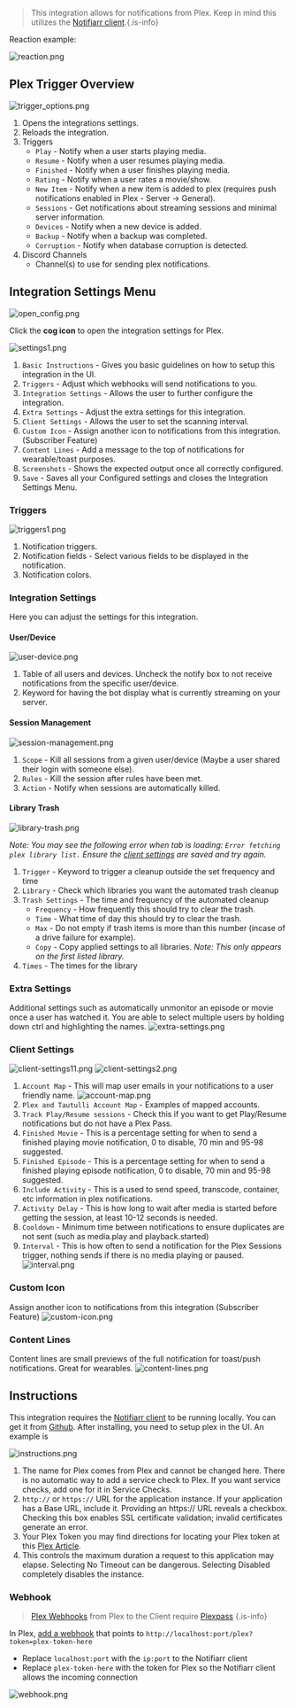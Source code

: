 > This integration allows for notifications from Plex. Keep in mind this utilizes the [Notifiarr client](/Client/Installation).{.is-info}

Reaction example:

![reaction.png](/plex/reaction.png)

## Plex Trigger Overview

![trigger_options.png](/plex/trigger_options.png)

1. Opens the integrations settings.
1. Reloads the integration.
1. Triggers
    - `Play` - Notify when a user starts playing media.
    - `Resume` - Notify when a user resumes playing media.
    - `Finished` - Notify when a user finishes playing media.
    - `Rating` - Notify when a user rates a movie/show.
    - `New Item` - Notify when a new item is added to plex (requires push notifications enabled in Plex - Server -> General).
    - `Sessions` - Get notifications about streaming sessions and minimal server information.
    - `Devices` - Notify when a new device is added.
    - `Backup` - Notify when a backup was completed.
    - `Corruption` - Notify when database corruption is detected.
1. Discord Channels
    - Channel(s) to use for sending plex notifications.

## Integration Settings Menu

![open_config.png](/plex/open_config.png)

Click the **cog icon** to open the integration settings for Plex.

![settings1.png](/plex/settings1.png)

1. `Basic Instructions` - Gives you basic guidelines on how to setup this integration in the UI.
1. `Triggers` - Adjust which webhooks will send notifications to you.
1. `Integration Settings` - Allows the user to further configure the integration.
1. `Extra Settings` - Adjust the extra settings for this integration.
1. `Client Settings` - Allows the user to set the scanning interval.
1. `Custom Icon` - Assign another icon to notifications from this integration. (Subscriber Feature)
1. `Content Lines` - Add a message to the top of notifications for wearable/toast purposes.
1. `Screenshots` - Shows the expected output once all correctly configured.
1. `Save` - Saves all your Configured settings and closes the Integration Settings Menu.

### Triggers
![triggers1.png](/plex/triggers1.png)

1. Notification triggers.
1. Notification fields - Select various fields to be displayed in the notification.
1. Notification colors.

### Integration Settings

Here you can adjust the settings for this integration.

#### User/Device
![user-device.png](/plex/user-device.png)

1. Table of all users and devices. Uncheck the notify box to not receive notifications from the specific user/device.
1. Keyword for having the bot display what is currently streaming on your server.

#### Session Management
![session-management.png](/plex/session-management.png)

1. `Scope` - Kill all sessions from a given user/device (Maybe a user shared their login with someone else).
2. `Rules` - Kill the session after rules have been met.
3. `Action` - Notify when sessions are automatically killed.

#### Library Trash
![library-trash.png](/plex/library-trash.png)

*Note: You may see the following error when tab is loading: `Error fetching plex library list.` Ensure the [client settings](#Client-Settings) are saved and try again.*
1. `Trigger` - Keyword to trigger a cleanup outside the set frequency and time
2. `Library` - Check which libraries you want the automated trash cleanup
3. `Trash Settings` - The time and frequency of the automated cleanup
    - `Frequency` - How frequently this should try to clear the trash.
    - `Time` - What time of day this should try to clear the trash.
    - `Max` - Do not empty if trash items is more than this number (incase of a drive failure for example).
    - `Copy` - Copy applied settings to all libraries. *Note: This only appears on the first listed library.*
4. `Times` - The times for the library

### Extra Settings
Additional settings such as automatically unmonitor an episode or movie once a user has watched it. You are able to select multiple users by holding down ctrl and highlighting the names.
![extra-settings.png](/plex/extra-settings.png)

### Client Settings

![client-settings11.png](/plex/client-settings11.png)
![client-settings2.png](/plex/client-settings2.png)

1. `Account Map` - This will map user emails in your notifications to a user friendly name.
![account-map.png](/plex/account-map.png)
1. `Plex and Tautulli Account Map` - Examples of mapped accounts.
1. `Track Play/Resume sessions` - Check this if you want to get Play/Resume notifications but do not have a Plex Pass.
1. `Finished Movie` - This is a percentage setting for when to send a finished playing movie notification, 0 to disable, 70 min and 95-98 suggested.
1. `Finished Episode` - This is a percentage setting for when to send a finished playing episode notification, 0 to disable, 70 min and 95-98 suggested.
1. `Include Activity` - This is a used to send speed, transcode, container, etc information in plex notifications.
1. `Activity Delay` - This is how long to wait after media is started before getting the session, at least 10-12 seconds is needed.
1. `Cooldown` - Minimum time between notifications to ensure duplicates are not sent (such as media.play and playback.started)
1. `Interval` - This is how often to send a notification for the Plex Sessions trigger, nothing sends if there is no media playing or paused.
![interval.png](/plex/interval.png)

### Custom Icon
Assign another icon to notifications from this integration (Subscriber Feature)
![custom-icon.png](/plex/custom-icon.png)

### Content Lines
Content lines are small previews of the full notification for toast/push notifications. Great for wearables.
![content-lines.png](/plex/content-lines.png)

## Instructions

This integration requires the [Notifiarr client](/Client/Client-UI#media-apps) to be running locally. You can get it from [Github](https://github.com/Notifiarr/notifiarr/releases). After installing, you need to setup plex in the UI. An example is

![instructions.png](/plex/instructions.png)

1. The name for Plex comes from Plex and cannot be changed here. There is no automatic way to add a service check to Plex. If you want service checks, add one for it in Service Checks.
1. `http://` or `https://` URL for the application instance. If your application has a Base URL, include it. Providing an https:// URL reveals a checkbox. Checking this box enables SSL certificate validation; invalid certificates generate an error.
1. Your Plex Token you may find directions for locating your Plex token at this [Plex Article](https://support.plex.tv/articles/204059436-finding-an-authentication-token-x-plex-token/).
1. This controls the maximum duration a request to this application may elapse. Selecting No Timeout can be dangerous. Selecting Disabled completely disables the instance.

### Webhook

> [Plex Webhooks](https://support.plex.tv/articles/115002267687-webhooks/) from Plex to the Client require [Plexpass](https://www.plex.tv/plex-pass/)
{.is-info}

In Plex, [add a webhook](https://app.plex.tv/desktop/#!/settings/webhooks) that points to `http://localhost:port/plex?token=plex-token-here`
- Replace `localhost:port` with the `ip:port` to the Notifiarr client
- Replace `plex-token-here` with the token for Plex so the Notifiarr client allows the incoming connection

![webhook.png](/plex/webhook.png)
